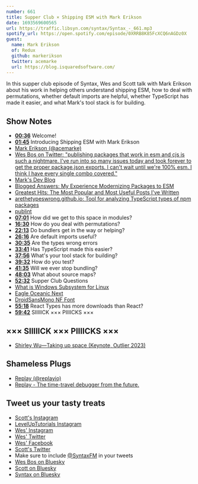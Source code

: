 ```yaml
---
number: 661
title: Supper Club × Shipping ESM with Mark Erikson
date: 1693569600565
url: https://traffic.libsyn.com/syntax/Syntax_-_661.mp3
spotify_url: https://open.spotify.com/episode/0XRRB8K85FcXCQ6nAGDz0X
guest:
  name: Mark Erikson
  of: Redux
  github: markerikson
  twitter: acemarke
  url: https://blog.isquaredsoftware.com/
---
```


In this supper club episode of Syntax, Wes and Scott talk with Mark Erikson about his work in helping others understand shipping ESM, how to deal with permutations, whether default imports are helpful, whether TypeScript has made it easier, and what Mark's tool stack is for building.

## Show Notes

- **[00:36](#t=00:36)** Welcome!
- **[01:45](#t=01:45)** Introducing Shipping ESM with Mark Erikson
- [Mark Erikson (@acemarke)](https://twitter.com/acemarke)
- [Wes Bos on Twitter: "publishing packages that work in esm and cjs is such a nightmare. I've run into so many issues today and took forever to get the proper package.json exports. I can't wait until we're 100% esm. I think I have every single combo covered."](https://twitter.com/wesbos/status/1610385221324619780)
- [Mark's Dev Blog](https://blog.isquaredsoftware.com/)
- [Blogged Answers: My Experience Modernizing Packages to ESM](https://blog.isquaredsoftware.com/2023/08/esm-modernization-lessons/)
- [Greatest Hits: The Most Popular and Most Useful Posts I've Written](https://blog.isquaredsoftware.com/2020/08/greatest-hits/)
- [arethetypeswrong.github.io: Tool for analyzing TypeScript types of npm packages](https://github.com/arethetypeswrong/arethetypeswrong.github.io)
- [publint](https://publint.dev/)
- **[07:01](#t=07:01)** How did we get to this space in modules?
- **[16:30](#t=16:30)** How do you deal with permutations?
- **[22:13](#t=22:13)** Do bundlers get in the way or helping?
- **[26:16](#t=26:16)** Are default imports useful?
- **[30:35](#t=30:35)** Are the types wrong errors
- **[33:41](#t=33:41)** Has TypeScript made this easier?
- **[37:56](#t=37:56)** What's your tool stack for building?
- **[39:32](#t=39:32)** How do you test?
- **[41:35](#t=41:35)** Will we ever stop bundling?
- **[48:03](#t=48:03)** What about source maps?
- **[52:32](#t=52:32)** Supper Club Questions
- [What is Windows Subsystem for Linux](https://learn.microsoft.com/en-us/windows/wsl/about)
- [Eagle Oceanic Next](https://marketplace.visualstudio.com/items?itemName=graf009.Eagle-Oceanic-Next)
- [DroidSansMono NF Font](https://eng.m.fontke.com/font/24637914/)
- **[55:18](#t=55:18)** React Types has more downloads than React?
- **[59:42](#t=59:42)** SIIIIICK ××× PIIIICKS ×××

## ××× SIIIIICK ××× PIIIICKS ×××

- [Shirley Wu—Taking up space (Keynote, Outlier 2023)](https://www.youtube.com/watch?v=zF7mSTVwVs0)

## Shameless Plugs

- [Replay (@replayio)](https://twitter.com/replayio)
- [Replay - The time-travel debugger from the future.](https://www.replay.io/)

## Tweet us your tasty treats

- [Scott's Instagram](https://www.instagram.com/stolinski/)
- [LevelUpTutorials Instagram](https://www.instagram.com/LevelUpTutorials/)
- [Wes' Instagram](https://www.instagram.com/wesbos/)
- [Wes' Twitter](https://twitter.com/wesbos)
- [Wes' Facebook](https://www.facebook.com/wesbos.developer)
- [Scott's Twitter](https://twitter.com/stolinski)
- Make sure to include [@SyntaxFM](https://twitter.com/SyntaxFM) in your tweets
- [Wes Bos on Bluesky](https://bsky.app/profile/wesbos.com)
- [Scott on Bluesky](https://bsky.app/profile/tolin.ski)
- [Syntax on Bluesky](https://bsky.app/profile/syntax.fm)
